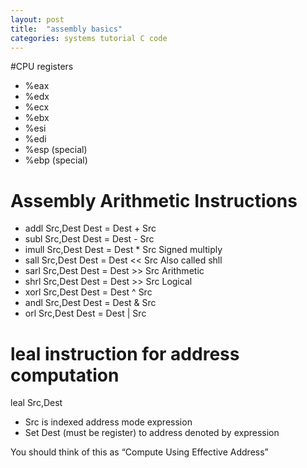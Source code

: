 ```yaml
---
layout: post
title:  "assembly basics"
categories: systems tutorial C code
---
```


#CPU registers
* %eax
* %edx
* %ecx
* %ebx
* %esi
* %edi
* %esp  (special)
* %ebp  (special)


# Assembly Arithmetic Instructions
* addl Src,Dest Dest = Dest + Src
* subl Src,Dest Dest = Dest - Src
* imull Src,Dest Dest = Dest * Src Signed multiply
* sall Src,Dest Dest = Dest << Src Also called shll
* sarl Src,Dest Dest = Dest >> Src Arithmetic
* shrl Src,Dest Dest = Dest >> Src Logical
* xorl Src,Dest Dest = Dest ^ Src
* andl Src,Dest Dest = Dest & Src
* orl Src,Dest Dest = Dest | Src

# leal instruction for address computation  
leal Src,Dest

* Src is indexed address mode expression
* Set Dest (must be register) to address denoted by expression

You should think of this as “Compute Using Effective Address”
